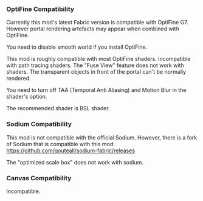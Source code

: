 
### OptiFine Compatibility
Currently this mod's latest Fabric version is compatible with OptiFine G7. However portal rendering artefacts may appear when combined with OptiFine.

You need to disable smooth world if you install OptiFine.

This mod is roughly compatible with most OptiFine shaders. Incompatible with path tracing shaders. The "Fuse View" feature does not work with shaders. The transparent objects in front of the portal can't be normally rendered.

You need to turn off TAA (Temporal Anti Aliasing) and Motion Blur in the shader's option.

The recommended shader is BSL shader.

### Sodium Compatibility

This mod is not compatible with the official Sodium. However, there is a fork of Sodium that is compatible with this mod: https://github.com/qouteall/sodium-fabric/releases

The "optimized scale box" does not work with sodium.

### Canvas Compatibility

Incompatible.

